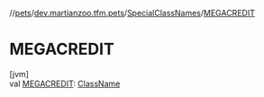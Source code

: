 //[pets](../../../index.md)/[dev.martianzoo.tfm.pets](../index.md)/[SpecialClassNames](index.md)/[MEGACREDIT](-m-e-g-a-c-r-e-d-i-t.md)

# MEGACREDIT

[jvm]\
val [MEGACREDIT](-m-e-g-a-c-r-e-d-i-t.md): [ClassName](../../dev.martianzoo.tfm.pets.ast/-class-name/index.md)
